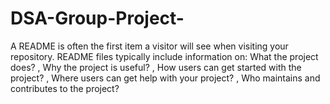 # DSA-Group-Project-

A README is often the first item a visitor will see when visiting your repository. README files typically include information on:
  What the project does? 
 , Why the project is useful?
 , How users can get started with the project?
 , Where users can get help with your project?
 , Who maintains and contributes to the project?
